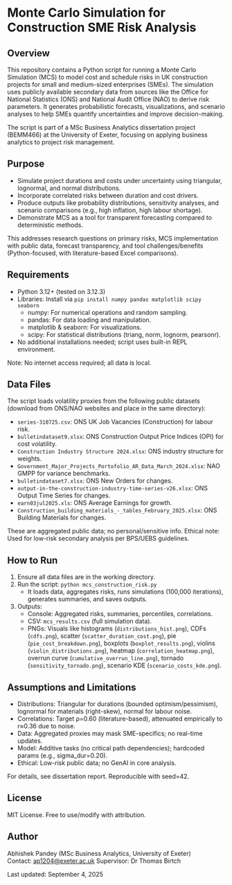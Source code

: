# Monte Carlo Simulation for Construction SME Risk Analysis

## Overview
This repository contains a Python script for running a Monte Carlo Simulation (MCS) to model cost and schedule risks in UK construction projects for small and medium-sized enterprises (SMEs). The simulation uses publicly available secondary data from sources like the Office for National Statistics (ONS) and National Audit Office (NAO) to derive risk parameters. It generates probabilistic forecasts, visualizations, and scenario analyses to help SMEs quantify uncertainties and improve decision-making.

The script is part of a MSc Business Analytics dissertation project (BEMM466) at the University of Exeter, focusing on applying business analytics to project risk management.

## Purpose
- Simulate project durations and costs under uncertainty using triangular, lognormal, and normal distributions.
- Incorporate correlated risks between duration and cost drivers.
- Produce outputs like probability distributions, sensitivity analyses, and scenario comparisons (e.g., high inflation, high labour shortage).
- Demonstrate MCS as a tool for transparent forecasting compared to deterministic methods.

This addresses research questions on primary risks, MCS implementation with public data, forecast transparency, and tool challenges/benefits (Python-focused, with literature-based Excel comparisons).

## Requirements
- Python 3.12+ (tested on 3.12.3)
- Libraries: Install via `pip install numpy pandas matplotlib scipy seaborn`
  - numpy: For numerical operations and random sampling.
  - pandas: For data loading and manipulation.
  - matplotlib & seaborn: For visualizations.
  - scipy: For statistical distributions (triang, norm, lognorm, pearsonr).
- No additional installations needed; script uses built-in REPL environment.

Note: No internet access required; all data is local.

## Data Files
The script loads volatility proxies from the following public datasets (download from ONS/NAO websites and place in the same directory):
- `series-310725.csv`: ONS UK Job Vacancies (Construction) for labour risk.
- `bulletindataset9.xlsx`: ONS Construction Output Price Indices (OPI) for cost volatility.
- `Construction Industry Structure 2024.xlsx`: ONS industry structure for weights.
- `Government_Major_Projects_Portofolio_AR_Data_March_2024.xlsx`: NAO GMPP for variance benchmarks.
- `bulletindataset7.xlsx`: ONS New Orders for changes.
- `output-in-the-construction-industry-time-series-v26.xlsx`: ONS Output Time Series for changes.
- `earn03jul2025.xls`: ONS Average Earnings for growth.
- `Construction_building_materials_-_tables_February_2025.xlsx`: ONS Building Materials for changes.

These are aggregated public data; no personal/sensitive info. Ethical note: Used for low-risk secondary analysis per BPS/UEBS guidelines.

## How to Run
1. Ensure all data files are in the working directory.
2. Run the script: `python mcs_construction_risk.py`
   - It loads data, aggregates risks, runs simulations (100,000 iterations), generates summaries, and saves outputs.
3. Outputs:
   - Console: Aggregated risks, summaries, percentiles, correlations.
   - CSV: `mcs_results.csv` (full simulation data).
   - PNGs: Visuals like histograms (`distributions_hist.png`), CDFs (`cdfs.png`), scatter (`scatter_duration_cost.png`), pie (`pie_cost_breakdown.png`), boxplots (`boxplot_results.png`), violins (`violin_distributions.png`), heatmap (`correlation_heatmap.png`), overrun curve (`cumulative_overrun_line.png`), tornado (`sensitivity_tornado.png`), scenario KDE (`scenario_costs_kde.png`).

## Assumptions and Limitations
- Distributions: Triangular for durations (bounded optimism/pessimism), lognormal for materials (right-skew), normal for labour noise.
- Correlations: Target ρ=0.60 (literature-based), attenuated empirically to r≈0.36 due to noise.
- Data: Aggregated proxies may mask SME-specifics; no real-time updates.
- Model: Additive tasks (no critical path dependencies); hardcoded params (e.g., sigma_dur=0.20).
- Ethical: Low-risk public data; no GenAI in core analysis.

For details, see dissertation report. Reproducible with seed=42.

## License
MIT License. Free to use/modify with attribution.

## Author
Abhishek Pandey (MSc Business Analytics, University of Exeter)  
Contact: ap1204@exeter.ac.uk 
Supervisor: Dr Thomas Birtch  

Last updated: September 4, 2025
